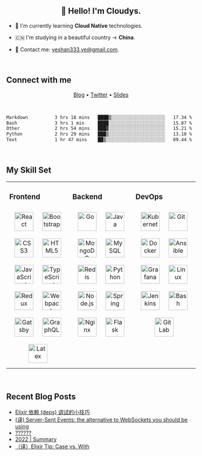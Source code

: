 ## <div align="center">👋 Hello! I'm Cloudys.</div>


- 🤔 I'm currently learning **Cloud Native** technologies.


- 🇨🇳 I'm studying in a beautiful country -> **China**.


- 📧 Contact me: yeshan333.ye@gmail.com.


<br/>

## Connect with me

<p align="center">
  <a href="https://shansan.top" target="_blank">Blog</a> •
  <a href="https://twitter.com/CloudysYe" target="_blank">Twitter</a> •
  <a href="https://slides.shan333.cn" target="_blank">Slides</a>
</p>

<br/>

<!--START_SECTION:waka-->

```txt
Markdown          3 hrs 18 mins   ████▒░░░░░░░░░░░░░░░░░░░░   17.34 %
Bash              3 hrs 1 min     ████░░░░░░░░░░░░░░░░░░░░░   15.87 %
Other             2 hrs 54 mins   ███▓░░░░░░░░░░░░░░░░░░░░░   15.21 %
Python            2 hrs 29 mins   ███▒░░░░░░░░░░░░░░░░░░░░░   13.10 %
Text              1 hr 47 mins    ██▒░░░░░░░░░░░░░░░░░░░░░░   09.44 %
```

<!--END_SECTION:waka-->

<br/>

## My Skill Set
<table><tr><td valign="top" width="33%">



### Frontend
<div align="center">
<img style="margin: 10px" src="https://profilinator.rishav.dev/skills-assets/react-original-wordmark.svg" alt="React" height="50" />
<img style="margin: 10px" src="https://profilinator.rishav.dev/skills-assets/bootstrap-plain.svg" alt="Bootstrap" height="50" />
<img style="margin: 10px" src="https://profilinator.rishav.dev/skills-assets/css3-original-wordmark.svg" alt="CSS3" height="50" />
<img style="margin: 10px" src="https://profilinator.rishav.dev/skills-assets/html5-original-wordmark.svg" alt="HTML5" height="50" />
<img style="margin: 10px" src="https://profilinator.rishav.dev/skills-assets/javascript-original.svg" alt="JavaScript" height="50" />
<img style="margin: 10px" src="https://profilinator.rishav.dev/skills-assets/typescript-original.svg" alt="TypeScript" height="50" />
<img style="margin: 10px" src="https://profilinator.rishav.dev/skills-assets/redux-original.svg" alt="Redux" height="50" />
<img style="margin: 10px" src="https://profilinator.rishav.dev/skills-assets/webpack-original.svg" alt="Webpack" height="50" />
<img style="margin: 10px" src="https://profilinator.rishav.dev/skills-assets/gatsby.png" alt="Gatsby" height="50" />
<img style="margin: 10px" src="https://profilinator.rishav.dev/skills-assets/graphql.png" alt="GraphQL" height="50" />
<img style="margin: 10px" src="https://profilinator.rishav.dev/skills-assets/latex.png" alt="Latex" height="50" />
</div>

</td><td valign="top" width="33%">



### Backend
<div align="center">
<img style="margin: 10px" src="https://profilinator.rishav.dev/skills-assets/go-original.svg" alt="Go" height="50" />
<img style="margin: 10px" src="https://profilinator.rishav.dev/skills-assets/java-original-wordmark.svg" alt="Java" height="50" />
<img style="margin: 10px" src="https://profilinator.rishav.dev/skills-assets/mongodb-original-wordmark.svg" alt="MongoDB" height="50" />
<img style="margin: 10px" src="https://profilinator.rishav.dev/skills-assets/mysql-original-wordmark.svg" alt="MySQL" height="50" />
<img style="margin: 10px" src="https://profilinator.rishav.dev/skills-assets/redis-original-wordmark.svg" alt="Redis" height="50" />
<img style="margin: 10px" src="https://profilinator.rishav.dev/skills-assets/python-original.svg" alt="Python" height="50" />
<img style="margin: 10px" src="https://profilinator.rishav.dev/skills-assets/nodejs-original-wordmark.svg" alt="Node.js" height="50" />
<img style="margin: 10px" src="https://profilinator.rishav.dev/skills-assets/springio-icon.svg" alt="Spring" height="50" />
<img style="margin: 10px" src="https://profilinator.rishav.dev/skills-assets/nginx-original.svg" alt="Nginx" height="50" />
<img style="margin: 10px" src="https://profilinator.rishav.dev/skills-assets/flask.png" alt="Flask" height="50" />
</div>

</td><td valign="top" width="33%">



### DevOps
<div align="center">
<img style="margin: 10px" src="https://profilinator.rishav.dev/skills-assets/kubernetes-icon.svg" alt="Kubernetes" height="50" />
<img style="margin: 10px" src="https://profilinator.rishav.dev/skills-assets/git-scm-icon.svg" alt="Git" height="50" />
<img style="margin: 10px" src="https://profilinator.rishav.dev/skills-assets/docker-original-wordmark.svg" alt="Docker" height="50" />
<img style="margin: 10px" src="https://profilinator.rishav.dev/skills-assets/ansible.png" alt="Ansible" height="50" />
<img style="margin: 10px" src="https://profilinator.rishav.dev/skills-assets/grafana.png" alt="Grafana" height="50" />
<img style="margin: 10px" src="https://profilinator.rishav.dev/skills-assets/linux-original.svg" alt="Linux" height="50" />
<img style="margin: 10px" src="https://profilinator.rishav.dev/skills-assets/jenkins-icon.svg" alt="Jenkins" height="50" />
<img style="margin: 10px" src="https://profilinator.rishav.dev/skills-assets/gnu_bash-icon.svg" alt="Bash" height="50" />
<img style="margin: 10px" src="https://profilinator.rishav.dev/skills-assets/gitlab.svg" alt="GitLab" height="50" />
</div>

</td></tr></table>

<br/>

## Recent Blog Posts

<!-- BLOG-POST-LIST:START -->
- [Elixir 依赖 &lpar;deps&rpar; 调试的小技巧](https://yeshan333.github.io/2023/08/12/elixir-deps-debug-skills/)
- [&lpar;译&rpar; Server-Sent Events: the alternative to WebSockets you should be using](https://yeshan333.github.io/2023/03/11/sse-websocket/)
- [??????](https://yeshan333.github.io/2023/03/09/become-a-romantic-muscian/)
- [2022 | Summary](https://yeshan333.github.io/2023/02/26/2022-annual-reviewed/)
- [（译）Elixir Tip: Case vs. With](https://yeshan333.github.io/2022/11/26/Elixir-Tip-Case-vs-With/)
<!-- BLOG-POST-LIST:END -->

